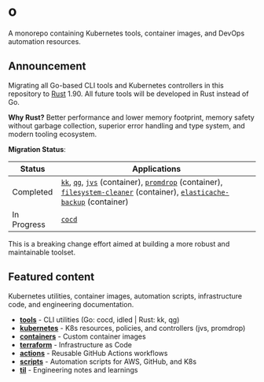 # o

A monorepo containing Kubernetes tools, container images, and DevOps automation resources.

## Announcement

Migrating all Go-based CLI tools and Kubernetes controllers in this repository to [Rust](https://github.com/rust-lang/rust) 1.90. All future tools will be developed in Rust instead of Go.

**Why Rust?** Better performance and lower memory footprint, memory safety without garbage collection, superior error handling and type system, and modern tooling ecosystem.

**Migration Status**:

| Status | Applications |
|--------|--------------|
| Completed | [`kk`](./box/tools/kk), [`qg`](./box/tools/qg), [`jvs`](./box/kubernetes/jvs) (container), [`promdrop`](./box/kubernetes/promdrop) (container), [`filesystem-cleaner`](./box/containers/filesystem-cleaner) (container), [`elasticache-backup`](./box/kubernetes/elasticache-backup) (container) |
| In Progress | [`cocd`](./box/tools/cocd) |

This is a breaking change effort aimed at building a more robust and maintainable toolset.

## Featured content

Kubernetes utilities, container images, automation scripts, infrastructure code, and engineering documentation.

- **[tools](./box/tools/)** - CLI utilities (Go: cocd, idled | Rust: kk, qg)
- **[kubernetes](./box/kubernetes/)** - K8s resources, policies, and controllers (jvs, promdrop)
- **[containers](./box/containers/)** - Custom container images
- **[terraform](./box/terraform/)** - Infrastructure as Code
- **[actions](./box/actions/)** - Reusable GitHub Actions workflows
- **[scripts](./box/scripts/)** - Automation scripts for AWS, GitHub, and K8s
- **[til](./box/til/)** - Engineering notes and learnings
